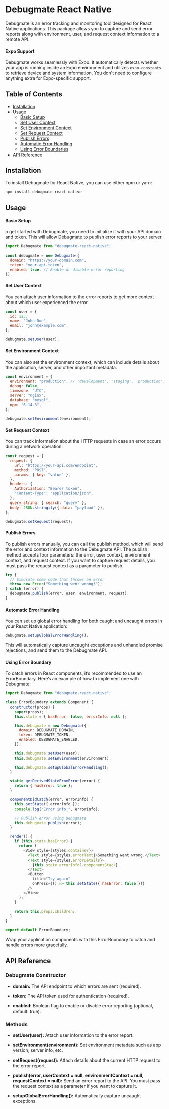 # Debugmate React Native

Debugmate is an error tracking and monitoring tool designed for React Native applications. This package allows you to capture and send error reports along with environment, user, and request context information to a remote API.

#### Expo Support

Debugmate works seamlessly with Expo. It automatically detects whether your app is running inside an Expo environment and utilizes `expo-constants` to retrieve device and system information. You don't need to configure anything extra for Expo-specific support.

## Table of Contents

- [Installation](#installation)
- [Usage](#usage)
  - [Basic Setup](#basic-setup)
  - [Set User Context](#set-user-context)
  - [Set Environment Context](#set-environment-context)
  - [Set Request Context](#set-request-context)
  - [Publish Errors](#publish-errors)
  - [Automatic Error Handling](#automatic-error-handling)
  - [Using Error Boundaries](#using-error-boundaries)
- [API Reference](#api-reference)

## Installation

To install Debugmate for React Native, you can use either npm or yarn:

```bash
npm install debugmate-react-native
```

## Usage

#### Basic Setup

o get started with Debugmate, you need to initialize it with your API domain and token. This will allow Debugmate to publish error reports to your server.

```javascript
import Debugmate from "debugmate-react-native";

const debugmate = new Debugmate({
  domain: "https://your-domain.com",
  token: "your-api-token",
  enabled: true, // Enable or disable error reporting
});
```

#### Set User Context

You can attach user information to the error reports to get more context about which user experienced the error.

```javascript
const user = {
  id: 123,
  name: "John Doe",
  email: "john@example.com",
};

debugmate.setUser(user);
```

#### Set Environment Context

You can also set the environment context, which can include details about the application, server, and other important metadata.

```javascript
const environment = {
  environment: "production", // 'development', 'staging', 'production', etc.
  debug: false,
  timezone: "UTC",
  server: "nginx",
  database: "mysql",
  npm: "6.14.8",
};

debugmate.setEnvironment(environment);
```

#### Set Request Context

You can track information about the HTTP requests in case an error occurs during a network operation.

```javascript
const request = {
  request: {
    url: "https://your-api.com/endpoint",
    method: "POST",
    params: { key: "value" },
  },
  headers: {
    Authorization: "Bearer token",
    "Content-Type": "application/json",
  },
  query_string: { search: "query" },
  body: JSON.stringify({ data: "payload" }),
};

debugmate.setRequest(request);
```

#### Publish Errors

To publish errors manually, you can call the publish method, which will send the error and context information to the Debugmate API. The publish method accepts four parameters: the error, user context, environment context, and request context. If you want to capture request details, you must pass the request context as a parameter to publish.

```javascript
try {
  // Simulate some code that throws an error
  throw new Error("Something went wrong!");
} catch (error) {
  debugmate.publish(error, user, environment, request);
}
```

#### Automatic Error Handling

You can set up global error handling for both caught and uncaught errors in your React Native application:

```javascript
debugmate.setupGlobalErrorHandling();
```

This will automatically capture uncaught exceptions and unhandled promise rejections, and send them to the Debugmate API.

#### Using Error Boundary

To catch errors in React components, it’s recommended to use an ErrorBoundary. Here’s an example of how to implement one with Debugmate:

```javascript
import Debugmate from "debugmate-react-native";

class ErrorBoundary extends Component {
  constructor(props) {
    super(props);
    this.state = { hasError: false, errorInfo: null };

    this.debugmate = new Debugmate({
      domain: DEBUGMATE_DOMAIN,
      token: DEBUGMATE_TOKEN,
      enabled: DEBUGMATE_ENABLED,
    });

    this.debugmate.setUser(user);
    this.debugmate.setEnvironment(environment);

    this.debugmate.setupGlobalErrorHandling();
  }

  static getDerivedStateFromError(error) {
    return { hasError: true };
  }

  componentDidCatch(error, errorInfo) {
    this.setState({ errorInfo });
    console.log("Error info:", errorInfo);

    // Publish error using Debugmate
    this.debugmate.publish(error);
  }

  render() {
    if (this.state.hasError) {
      return (
        <View style={styles.container}>
          <Text style={styles.errorText}>Something went wrong.</Text>
          <Text style={styles.errorDetails}>
            {this.state.errorInfo?.componentStack}
          </Text>
          <Button
            title="Try again"
            onPress={() => this.setState({ hasError: false })}
          />
        </View>
      );
    }

    return this.props.children;
  }
}

export default ErrorBoundary;
```

Wrap your application components with this ErrorBoundary to catch and handle errors more gracefully.

## API Reference

### Debugmate Constructor

- **domain:** The API endpoint to which errors are sent (required).

- **token:** The API token used for authentication (required).

- **enabled:** Boolean flag to enable or disable error reporting (optional, default: true).

### Methods

- **setUser(user):** Attach user information to the error report.

- **setEnvironment(environment):** Set environment metadata such as app version, server info, etc.

- **setRequest(request):** Attach details about the current HTTP request to the error report.

- **publish(error, userContext = null, environmentContext = null, requestContext = null):** Send an error report to the API. You must pass the request context as a parameter if you want to capture it.

- **setupGlobalErrorHandling():** Automatically capture uncaught exceptions.